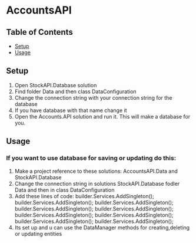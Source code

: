 # AccountsAPI

## Table of Contents

- [Setup](#Setup)
- [Usage](#Usage)

## Setup

<ol>
<li>Open StockAPI.Database solution</li>
<li>Find folder Data and then class DataConfiguration</li>
<li>Change the connection string with your connection string for the database</li>
<li>If you have database with that name change it</li>
<li>Open the Accounts.API solution and run it. This will make a database for you.</li>
</ol>

## Usage

<h3>If you want to use database for saving or updating do this:</h3>
<ol>
<li>Make a project reference to these solutions: AccountsAPI.Data and StockAPI.Database</li>
<li>Change the connection string in solutions StockAPI.Database fodler Data and then in class DataConfiguration</li>
<li>Add these lines of code:
builder.Services.AddSingleton<ITypeDictionary, TypeDictionary>();
builder.Services.AddSingleton<IPasswordHasher, PasswordHasher>();
builder.Services.AddSingleton<IDataInserter, DataInserter>();
builder.Services.AddSingleton<IDatabaseService, DatabaseService>();
builder.Services.AddSingleton<ITableService, TableService>();
builder.Services.AddSingleton<IDataSelector, DataSelector>();
builder.Services.AddSingleton<IDataConfiguration, DataConfiguration>();
builder.Services.AddSingleton<IDataManager, DataManager>();
builder.Services.AddSingleton<ISeed, Seed>();
</li>
<li>Its set up and u can use the DataManager methods for creating,deleting or updating entities</li>

</ol>
